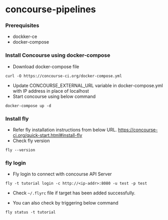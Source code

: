 # concourse-pipelines

### Prerequisites
* dockker-ce
* docker-compose

### Install Concourse using docker-compose
* Download docker-compose file
```
curl -O https://concourse-ci.org/docker-compose.yml
```
* Update CONCOURSE_EXTERNAL_URL variable in docker-compose.yml with IP address in place of localhost
* Start concourse using below command
```
docker-compose up -d
```

### Install fly

* Refer fly installation instructions from below URL.
https://concourse-ci.org/quick-start.html#install-fly
* Check fly version
```
fly --version
```

### fly login
* Fly login to connect with concourse API Server
```
fly -t tutorial login -c http://<ip-addr>:8080 -u test -p test
```

* Check `~/.flyrc` file if target has been added successfully.

* You can also check by triggering below command
```
fly status -t tutorial
```
